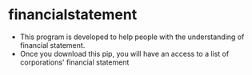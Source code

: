 # financialstatement

- This program is developed to help people with the understanding of financial statement.
- Once you download this pip, you will have an access to a list of corporations' financial statement
